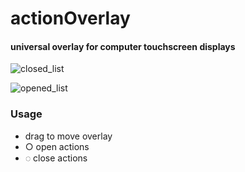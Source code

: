 # actionOverlay 
#### universal overlay for computer touchscreen displays

![closed_list](https://github.com/Nuboctane/screen_touch_controls/blob/main/images/closed_list.png "closed")

![opened_list](https://github.com/Nuboctane/screen_touch_controls/blob/main/images/opened_list.png "opened")


### Usage
- drag to move overlay
- ○  open actions
- ◌  close actions